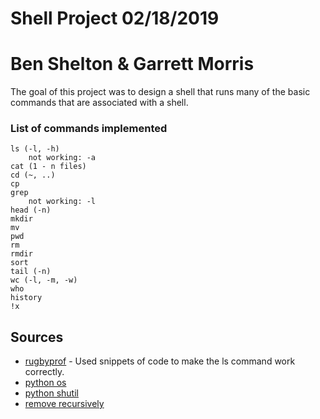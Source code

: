 # Shell Project 02/18/2019
# Ben Shelton & Garrett Morris
The goal of this project was to design a shell that runs
many of the basic commands that are associated with a shell. 


### List of commands implemented

```
ls (-l, -h)
    not working: -a
cat (1 - n files)
cd (~, ..)
cp
grep
    not working: -l
head (-n)
mkdir
mv
pwd
rm
rmdir
sort
tail (-n)
wc (-l, -m, -w)
who
history
!x
```


## Sources

* [rugbyprof](https://github.com/rugbyprof/5143-Operating-Systems/blob/master/Resources/ls_command.md) - Used snippets of code to make the ls command work correctly.
* [python os](https://docs.python.org/3/library/os.html)
* [python shutil](https://docs.python.org/2/library/shutil.html)
* [remove recursively](https://stackoverflow.com/questions/13118029/deleting-the-folders-in-python-recursively)